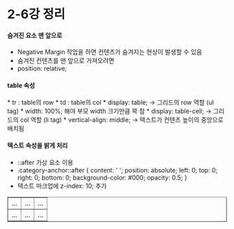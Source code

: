 # 2-6강 정리

#### 숨겨진 요소 맨 앞으로
* Negative Margin 작업을 하면 컨텐츠가 숨겨지는 현상이 발생할 수 있음
* 숨겨진 컨텐츠를 맨 앞으로 가져오려면
* position: relative;

#### table 속성
<table border="1">
            <tr>
                <td>...</td>
                <td>...</td>
                <td>...</td>
            </tr>
            <tr>
                <td>...</td>
                <td>...</td>
                <td>...</td>
            </tr>
* tr : table의 row
* td : table의 col
* display: table; -> 그리드의 row 역할 (ul tag)
* width: 100%; 해야 부모 width 크기만큼 꽉 참
* display: table-cell; -> 그리드의 col 역할 (li tag)
* vertical-align: middle; -> 텍스트가 컨텐츠 높이의 중앙으로 배치됨

#### 텍스트 속성을 밝게 처리
* ::after 가상 요소 이용
* .category-anchor::after {
    content: ' ';
    position: absolute;
    left: 0;
    top: 0;
    right: 0;
    bottom: 0;
    background-color: #000;
    opacity: 0.5;
}
* 텍스트 마크업에 z-index: 10; 추가